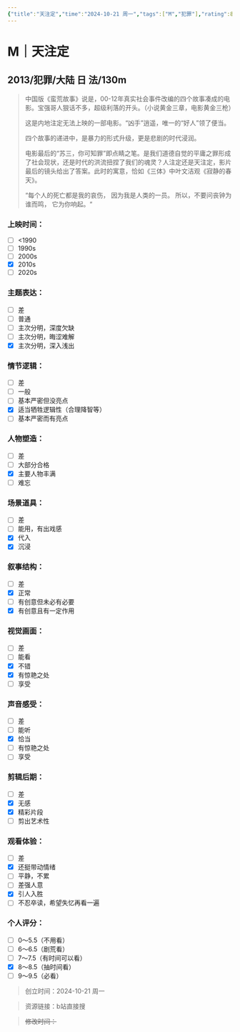 ```yaml
---
{"title":"天注定","time":"2024-10-21 周一","tags":["M","犯罪"],"rating":8.5,"豆瓣":8.3,"dg-publish":true,"permalink":"/300 评价/M/新近看过/天注定/","dgPassFrontmatter":true,"created":"2024-10-21T11:19:39.770+08:00","updated":"2024-10-21T19:17:24.951+08:00"}
---
```


# M｜天注定
## 2013/犯罪/大陆 日 法/130m
>中国版《蛮荒故事》说是，00-12年真实社会事件改编的四个故事凑成的电影。宝强哥人狠话不多，超级利落的开头。（小说黄金三章，电影黄金三枪）
>
>这是内地注定无法上映的一部电影。“凶手”逍遥，唯一的“好人”领了便当。
>
>四个故事的递进中，是暴力的形式升级，更是悲剧的时代浸润。
>
>电影最后的“苏三，你可知罪”即点睛之笔。是我们道德自觉的平庸之罪形成了社会现状，还是时代的洪流扭捏了我们的魂灵？人注定还是天注定，影片最后的镜头给出了答案。此时的寓意，恰如《三体》中叶文洁观《寂静的春天》。
>
>“每个人的死亡都是我的哀伤，
>因为我是人类的一员。
>所以，不要问丧钟为谁而鸣，
>它为你响起。“
### 上映时间：
- [ ] <1990
- [ ] 1990s
- [ ] 2000s
- [x] 2010s
- [ ] 2020s
### 主题表达：
- [ ] 差
- [ ] 普通
- [ ] 主次分明，深度欠缺
- [ ] 主次分明，晦涩难解
- [x] 主次分明，深入浅出
### 情节逻辑：
- [ ] 差
- [ ] 一般
- [ ] 基本严密但没亮点
- [x] 适当牺牲逻辑性（合理降智等）
- [ ] 基本严密而有亮点
### 人物塑造：
- [ ] 差
- [ ] 大部分合格
- [x] 主要人物丰满
- [ ] 难忘
### 场景道具：
- [ ] 差
- [ ] 能用，有出戏感
- [x] 代入
- [x] 沉浸
### 叙事结构：
- [ ] 差
- [x] 正常
- [ ] 有创意但未必有必要
- [x] 有创意且有一定作用
### 视觉画面：
- [ ] 差
- [ ] 能看
- [x] 不错
- [x] 有惊艳之处
- [ ] 享受
### 声音感受：
- [ ] 差
- [ ] 能听
- [x] 恰当
- [ ] 有惊艳之处
- [ ] 享受
### 剪辑后期：
- [ ] 差
- [x] 无感
- [x] 精彩片段
- [ ] 剪出艺术性
### 观看体验：
- [ ] 差
- [x] 还挺带动情绪
- [ ] 平静，不累
- [ ] 差强人意
- [x] 引人入胜
- [ ] 不忍卒读，希望失忆再看一遍
### 个人评分：
- [ ] 0～5.5（不用看）
- [ ] 6～6.5（剧荒看）
- [ ] 7～7.5（有时间可以看）
- [x] 8～8.5（抽时间看）
- [ ] 9～9.5（必看）

>创立时间：2024-10-21 周一

>资源链接：b站直接搜

>~~修改时间：~~



